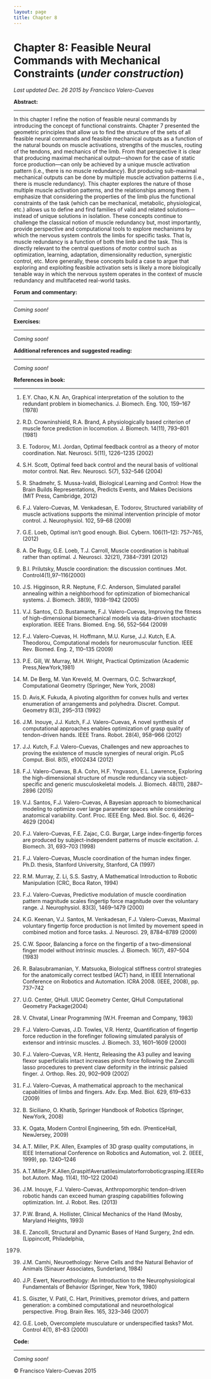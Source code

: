 ```yaml
---
layout: page
title: Chapter 8
---
```

# Chapter 8: Feasible Neural Commands with Mechanical Constraints (*under construction*)
*Last updated Dec. 26 2015 by Francisco Valero-Cuevas*

**Abstract:**
_________


In this chapter I refine the notion of feasible neural commands by introducing the concept of functional constraints. Chapter 7 presented the geometric principles that allow us to find the structure of the sets of all feasible neural commands and feasible mechanical outputs as a function of the natural bounds on muscle activations, strengths of the muscles, routing of the tendons, and mechanics of the limb. From that perspective it is clear that producing maximal mechanical output—shown for the case of static force production—can only be achieved by a unique muscle activation pattern (i.e., there is no muscle redundancy). But producing sub-maximal mechanical outputs can be done by multiple muscle activation patterns (i.e., there is muscle redundancy). This chapter explores the nature of those multiple muscle activation patterns, and the relationships among them. I emphasize that considering the properties of the limb plus the functional constraints of the task (which can be mechanical, metabolic, physiological, etc.) allows us to define and find families of valid and related solutions—instead of unique solutions in isolation. These concepts continue to challenge the classical notion of muscle redundancy but, most importantly, provide perspective and computational tools to explore mechanisms by which the nervous system controls the limbs for specific tasks. That is, muscle redundancy is a function of both the limb and the task. This is directly relevant to the central questions of motor control such as optimization, learning, adaptation, dimensionality reduction, synergistic control, etc. More generally, these concepts build a case to argue that exploring and exploiting feasible activation sets is likely a more biologically tenable way in which the nervous system operates in the context of muscle redundancy and multifaceted real-world tasks.


**Forum and commentary:**
_____________________
*Coming soon!*


**Exercises:**
__________
*Coming soon!*



**Additional references and suggested reading:**
____________________________________________
*Coming soon!*



**References in book:**
___________________
1. E.Y. Chao, K.N. An, Graphical interpretation of the solution to the redundant problem in biomechanics. J. Biomech. Eng. 100, 159–167 (1978) 

2. R.D. Crowninshield, R.A. Brand, A physiologically based criterion of muscle force prediction in locomotion. J. Biomech. 14(11), 793–801 (1981) 

3. E. Todorov, M.I. Jordan, Optimal feedback control as a theory of motor coordination. Nat. Neurosci. 5(11), 1226–1235 (2002) 

4. S.H. Scott, Optimal feed back control and the neural basis of volitional motor control. Nat. Rev. Neurosci. 5(7), 532–546 (2004) 

5. R. Shadmehr, S. Mussa-Ivaldi, Biological Learning and Control: How the Brain Builds Representations, Predicts Events, and Makes Decisions (MIT Press, Cambridge, 2012) 

6. F.J. Valero-Cuevas, M. Venkadesan, E. Todorov, Structured variability of muscle activations supports the minimal intervention principle of motor control. J. Neurophysiol. 102, 59–68 (2009) 

7. G.E. Loeb, Optimal isn’t good enough. Biol. Cybern. 106(11–12): 757–765, (2012) 

8. A. De Rugy, G.E. Loeb, T.J. Carroll, Muscle coordination is habitual rather than optimal. 
J. Neurosci. 32(21), 7384–7391 (2012) 

9. B.I. Prilutsky, Muscle coordination: the discussion continues .Mot. Control4(1),97–116(2000)
10. J.S. Higginson, R.R. Neptune, F.C. Anderson, Simulated parallel annealing within a neighborhood for optimization of biomechanical systems. J. Biomech. 38(9), 1938–1942 (2005)
11. V.J. Santos, C.D. Bustamante, F.J. Valero-Cuevas, Improving the fitness of high-dimensional biomechanical models via data-driven stochastic exploration. IEEE Trans. Biomed. Eng. 56, 
552–564 (2009) 

12. F.J. Valero-Cuevas, H. Hoffmann, M.U. Kurse, J.J. Kutch, E.A. Theodorou, Computational 
models for neuromuscular function. IEEE Rev. Biomed. Eng. 2, 110–135 (2009) 

13. P.E. Gill, W. Murray, M.H. Wright, Practical Optimization (Academic Press,NewYork,1981) 

14. M. De Berg, M. Van Kreveld, M. Overmars, O.C. Schwarzkopf, Computational Geometry 
(Springer, New York, 2008) 

15. D. Avis,K. Fukuda, A pivoting algorithm for convex hulls and vertex enumeration of arrangements and polyhedra. Discret. Comput. Geometry 8(3), 295–313 (1992) 

16. J.M. Inouye, J.J. Kutch, F.J. Valero-Cuevas, A novel synthesis of computational approaches enables optimization of grasp quality of tendon-driven hands. IEEE Trans. Robot. 28(4), 
958–966 (2012) 

17. J.J. Kutch, F.J. Valero-Cuevas, Challenges and new approaches to proving the existence of 
muscle synergies of neural origin. PLoS Comput. Biol. 8(5), e1002434 (2012) 

18. F.J. Valero-Cuevas, B.A. Cohn, H.F. Yngvason, E.L. Lawrence, Exploring the high-dimensional structure of muscle redundancy via subject-specific and generic musculoskeletal models. J. Biomech. 48(11), 2887–2896 (2015) 

19. V.J. Santos, F.J. Valero-Cuevas, A Bayesian approach to biomechanical modeling to optimize 
over large parameter spaces while considering anatomical variability. Conf. Proc. IEEE Eng. 
Med. Biol. Soc. 6, 4626–4629 (2004) 

20. F.J. Valero-Cuevas, F.E. Zajac, C.G. Burgar, Large index-fingertip forces are produced by 
subject-independent patterns of muscle excitation. J. Biomech. 31, 693–703 (1998) 

21. F.J. Valero-Cuevas, Muscle coordination of the human index finger. Ph.D. thesis, Stanford 
University, Stanford, CA (1997) 

22. R.M. Murray, Z. Li, S.S. Sastry, A Mathematical Introduction to Robotic Manipulation (CRC, 
Boca Raton, 1994) 

23. F.J. Valero-Cuevas, Predictive modulation of muscle coordination pattern magnitude scales 
fingertip force magnitude over the voluntary range. J. Neurophysiol. 83(3), 1469–1479 (2000) 

24. K.G. Keenan, V.J. Santos, M. Venkadesan, F.J. Valero-Cuevas, Maximal voluntary fingertip force production is not limited by movement speed in combined motion and force tasks. 
J. Neurosci. 29, 8784–8789 (2009) 

25. C.W. Spoor, Balancing a force on the fingertip of a two-dimensional finger model without 
intrinsic muscles. J. Biomech. 16(7), 497–504 (1983) 

26. R. Balasubramanian, Y. Matsuoka, Biological stiffness control strategies for the anatomically 
correct testbed (ACT) hand, in IEEE International Conference on Robotics and Automation. 
ICRA 2008. (IEEE, 2008), pp. 737–742 

27. U.G. Center, QHull. UIUC Geometry Center, QHull Computational Geometry Package(2004) 

28. V. Chvatal, Linear Programming (W.H. Freeman and Company, 1983) 

29. F.J. Valero-Cuevas, J.D. Towles, V.R. Hentz, Quantification of fingertip force reduction in the forefinger following simulated paralysis of extensor and intrinsic muscles. J. Biomech. 33, 
1601–1609 (2000) 

30. F.J. Valero-Cuevas, V.R. Hentz, Releasing the A3 pulley and leaving flexor superficialis intact increases pinch force following the Zancolli lasso procedures to prevent claw deformity in the intrinsic palsied finger. J. Orthop. Res. 20, 902–909 (2002) 

31. F.J. Valero-Cuevas, A mathematical approach to the mechanical capabilities of limbs and 
fingers. Adv. Exp. Med. Biol. 629, 619–633 (2009) 

32. B. Siciliano, O. Khatib, Springer Handbook of Robotics (Springer, NewYork, 2008) 

33. K. Ogata, Modern Control Engineering, 5th edn. (PrenticeHall, NewJersey, 2009) 

34. A.T. Miller, P.K. Allen, Examples of 3D grasp quality computations, in IEEE International 
Conference on Robotics and Automation, vol. 2. (IEEE, 1999), pp. 1240–1246 

35. A.T.Miller,P.K.Allen,Graspit!Aversatilesimulatorforroboticgrasping.IEEERobot.Autom. Mag. 11(4), 110–122 (2004) 

36. J.M. Inouye, F.J. Valero-Cuevas, Anthropomorphic tendon-driven robotic hands can exceed human grasping capabilities following optimization. Int. J. Robot. Res. (2013) 

37. P.W. Brand, A. Hollister, Clinical Mechanics of the Hand (Mosby, Maryland Heights, 1993) 

38. E. Zancolli, Structural and Dynamic Bases of Hand Surgery, 2nd edn. (Lippincott, Philadelphia, 
1979) 

39. J.M. Camhi, Neuroethology: Nerve Cells and the Natural Behavior of Animals (Sinauer Associates, Sunderland, 1984) 

40. J.P. Ewert, Neuroethology: An Introduction to the Neurophysiological Fundamentals of Behavior (Springer, New York, 1980) 

41. S. Giszter, V. Patil, C. Hart, Primitives, premotor drives, and pattern generation: a combined 
computational and neuroethological perspective. Prog. Brain Res. 165, 323–346 (2007) 

42. G.E. Loeb, Overcomplete musculature or underspecified tasks? Mot. Control 4(1), 81–83 
(2000) 




**Code:**
_____
*Coming soon!*





© Francisco Valero-Cuevas 2015
